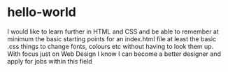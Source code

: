 # hello-world

I would like to learn further in HTML and CSS and be able to remember at minimum the basic starting points for an index.html file
at least the basic .css things to change fonts, colours etc without having to look them up.  With focus just on Web Design I know
I can become a better designer and apply for jobs within this field